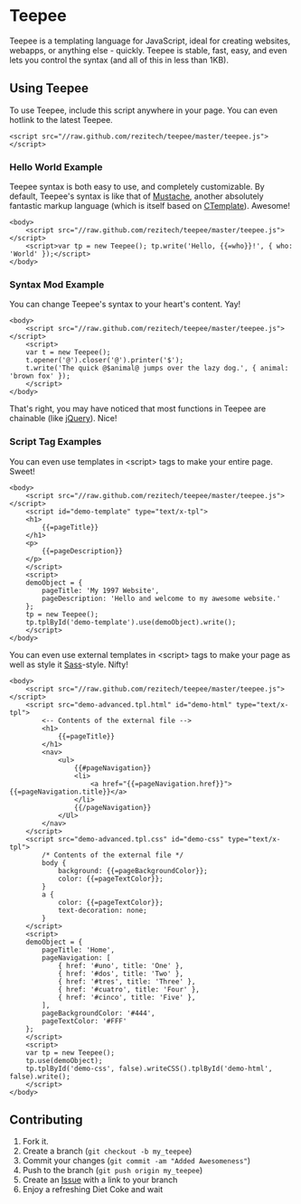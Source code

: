 Teepee
======

Teepee is a templating language for JavaScript, ideal for creating websites, webapps, or anything else - quickly. Teepee is stable, fast, easy, and even lets you control the syntax (and all of this in less than 1KB).


Using Teepee
------------

To use Teepee, include this script anywhere in your page. You can even hotlink to the latest Teepee.

	<script src="//raw.github.com/rezitech/teepee/master/teepee.js"></script>


### Hello World Example

Teepee syntax is both easy to use, and completely customizable. By default, Teepee's syntax is like that of [Mustache][mustache], another absolutely fantastic markup language (which is itself based on [CTemplate][ctemplate]). Awesome!

	<body>
		<script src="//raw.github.com/rezitech/teepee/master/teepee.js"></script>
		<script>var tp = new Teepee(); tp.write('Hello, {{=who}}!', { who: 'World' });</script>
	</body>


### Syntax Mod Example

You can change Teepee's syntax to your heart's content. Yay!

	<body>
		<script src="//raw.github.com/rezitech/teepee/master/teepee.js"></script>
		<script>
		var t = new Teepee();
		t.opener('@').closer('@').printer('$');
		t.write('The quick @$animal@ jumps over the lazy dog.', { animal: 'brown fox' });
		</script>
	</body>

That's right, you may have noticed that most functions in Teepee are chainable (like [jQuery][jquery]). Nice!


### Script Tag Examples

You can even use templates in &lt;script&gt; tags to make your entire page. Sweet!

	<body>
		<script src="//raw.github.com/rezitech/teepee/master/teepee.js"></script>
		<script id="demo-template" type="text/x-tpl">
		<h1>
			{{=pageTitle}}
		</h1>
		<p>
			{{=pageDescription}}
		</p>
		</script>
		<script>
		demoObject = {
			pageTitle: 'My 1997 Website',
			pageDescription: 'Hello and welcome to my awesome website.'
		};
		tp = new Teepee();
		tp.tplById('demo-template').use(demoObject).write();
		</script>
	</body>


You can even use external templates in &lt;script&gt; tags to make your page as well as style it [Sass][sass]-style. Nifty!

	<body>
		<script src="//raw.github.com/rezitech/teepee/master/teepee.js"></script>
		<script src="demo-advanced.tpl.html" id="demo-html" type="text/x-tpl">
			<-- Contents of the external file -->
			<h1>
				{{=pageTitle}}
			</h1>
			<nav>
				<ul>
					{{#pageNavigation}}
					<li>
						<a href="{{=pageNavigation.href}}">{{=pageNavigation.title}}</a>
					</li>
					{{/pageNavigation}}
				</Ul>
			</nav>
		</script>
		<script src="demo-advanced.tpl.css" id="demo-css" type="text/x-tpl">
			/* Contents of the external file */
			body {
				background: {{=pageBackgroundColor}};
				color: {{=pageTextColor}};
			}
			a {
				color: {{=pageTextColor}};
				text-decoration: none;
			}
		</script>
		<script>
		demoObject = {
			pageTitle: 'Home',
			pageNavigation: [
				{ href: '#uno', title: 'One' },
				{ href: '#dos', title: 'Two' },
				{ href: '#tres', title: 'Three' },
				{ href: '#cuatro', title: 'Four' },
				{ href: '#cinco', title: 'Five' },
			],
			pageBackgroundColor: '#444',
			pageTextColor: '#FFF'
		};
		</script>
		<script>
		var tp = new Teepee();
		tp.use(demoObject);
		tp.tplById('demo-css', false).writeCSS().tplById('demo-html', false).write();
		</script>
	</body>


Contributing
------------

1. Fork it.
2. Create a branch (`git checkout -b my_teepee`)
3. Commit your changes (`git commit -am "Added Awesomeness"`)
4. Push to the branch (`git push origin my_teepee`)
5. Create an [Issue][1] with a link to your branch
6. Enjoy a refreshing Diet Coke and wait

[1]: //github.com/rezitech/teepee/issues
[mustache]: http://mustache.github.com/
[ctemplate]: //code.google.com/p/google-ctemplate/
[jquery]: http://jquery.com
[sass]: http://sass-lang.com/